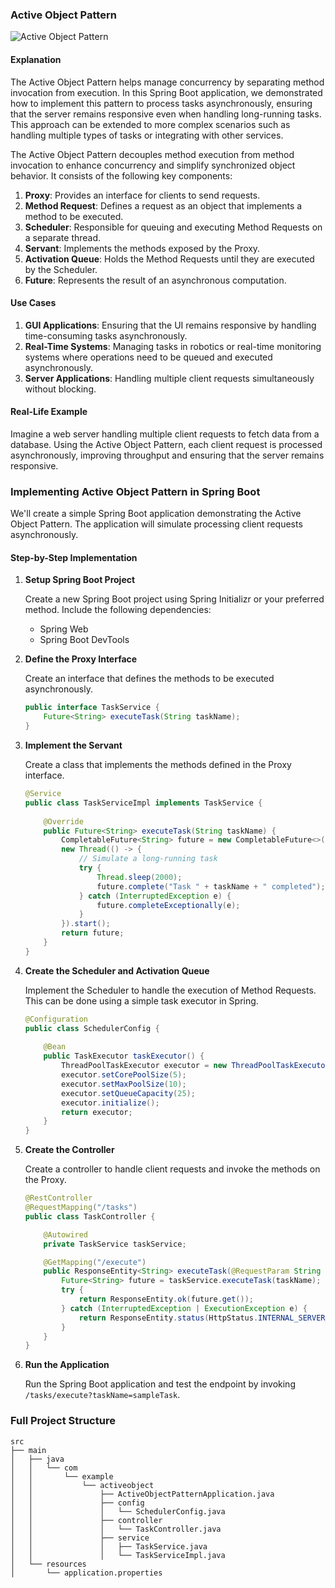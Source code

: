 ### Active Object Pattern

![Active Object Pattern](https://dev-to-uploads.s3.amazonaws.com/uploads/articles/af40j3v81fy6pue3udxz.png)

#### Explanation

The Active Object Pattern helps manage concurrency by separating method invocation from execution. In this Spring Boot application, we demonstrated how to implement this pattern to process tasks asynchronously, ensuring that the server remains responsive even when handling long-running tasks. This approach can be extended to more complex scenarios such as handling multiple types of tasks or integrating with other services.

The Active Object Pattern decouples method execution from method invocation to enhance concurrency and simplify synchronized object behavior. It consists of the following key components:

1. **Proxy**: Provides an interface for clients to send requests.
2. **Method Request**: Defines a request as an object that implements a method to be executed.
3. **Scheduler**: Responsible for queuing and executing Method Requests on a separate thread.
4. **Servant**: Implements the methods exposed by the Proxy.
5. **Activation Queue**: Holds the Method Requests until they are executed by the Scheduler.
6. **Future**: Represents the result of an asynchronous computation.

#### Use Cases

1. **GUI Applications**: Ensuring that the UI remains responsive by handling time-consuming tasks asynchronously.
2. **Real-Time Systems**: Managing tasks in robotics or real-time monitoring systems where operations need to be queued and executed asynchronously.
3. **Server Applications**: Handling multiple client requests simultaneously without blocking.

#### Real-Life Example

Imagine a web server handling multiple client requests to fetch data from a database. Using the Active Object Pattern, each client request is processed asynchronously, improving throughput and ensuring that the server remains responsive.

### Implementing Active Object Pattern in Spring Boot

We'll create a simple Spring Boot application demonstrating the Active Object Pattern. The application will simulate processing client requests asynchronously.

#### Step-by-Step Implementation

1. **Setup Spring Boot Project**

   Create a new Spring Boot project using Spring Initializr or your preferred method. Include the following dependencies:
    - Spring Web
    - Spring Boot DevTools

2. **Define the Proxy Interface**

   Create an interface that defines the methods to be executed asynchronously.

   ```java
   public interface TaskService {
       Future<String> executeTask(String taskName);
   }
   ```

3. **Implement the Servant**

   Create a class that implements the methods defined in the Proxy interface.

   ```java
   @Service
   public class TaskServiceImpl implements TaskService {
       
       @Override
       public Future<String> executeTask(String taskName) {
           CompletableFuture<String> future = new CompletableFuture<>();
           new Thread(() -> {
               // Simulate a long-running task
               try {
                   Thread.sleep(2000);
                   future.complete("Task " + taskName + " completed");
               } catch (InterruptedException e) {
                   future.completeExceptionally(e);
               }
           }).start();
           return future;
       }
   }
   ```

4. **Create the Scheduler and Activation Queue**

   Implement the Scheduler to handle the execution of Method Requests. This can be done using a simple task executor in Spring.

   ```java
   @Configuration
   public class SchedulerConfig {
       
       @Bean
       public TaskExecutor taskExecutor() {
           ThreadPoolTaskExecutor executor = new ThreadPoolTaskExecutor();
           executor.setCorePoolSize(5);
           executor.setMaxPoolSize(10);
           executor.setQueueCapacity(25);
           executor.initialize();
           return executor;
       }
   }
   ```

5. **Create the Controller**

   Create a controller to handle client requests and invoke the methods on the Proxy.

   ```java
   @RestController
   @RequestMapping("/tasks")
   public class TaskController {

       @Autowired
       private TaskService taskService;

       @GetMapping("/execute")
       public ResponseEntity<String> executeTask(@RequestParam String taskName) {
           Future<String> future = taskService.executeTask(taskName);
           try {
               return ResponseEntity.ok(future.get());
           } catch (InterruptedException | ExecutionException e) {
               return ResponseEntity.status(HttpStatus.INTERNAL_SERVER_ERROR).body("Error executing task");
           }
       }
   }
   ```

6. **Run the Application**

   Run the Spring Boot application and test the endpoint by invoking `/tasks/execute?taskName=sampleTask`.

### Full Project Structure

```
src
├── main
│   ├── java
│   │   └── com
│   │       └── example
│   │           └── activeobject
│   │               ├── ActiveObjectPatternApplication.java
│   │               ├── config
│   │               │   └── SchedulerConfig.java
│   │               ├── controller
│   │               │   └── TaskController.java
│   │               ├── service
│   │               │   ├── TaskService.java
│   │               │   └── TaskServiceImpl.java
│   └── resources
│       └── application.properties
```
